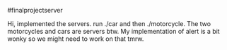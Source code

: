 #finalprojectserver

Hi, implemented the servers. run ./car and then ./motorcycle. The two motorcycles and cars are servers btw. My implementation of alert is a bit wonky so we might need to work on that tmrw.
